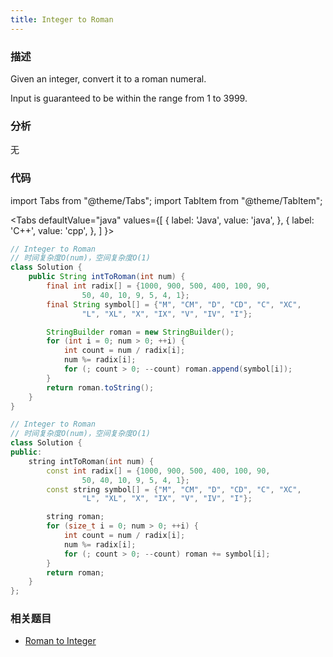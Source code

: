 ```yaml
---
title: Integer to Roman
---
```


### 描述

Given an integer, convert it to a roman numeral.

Input is guaranteed to be within the range from 1 to 3999.

### 分析

无

### 代码

import Tabs from "@theme/Tabs";
import TabItem from "@theme/TabItem";

<Tabs
defaultValue="java"
values={[
{ label: 'Java', value: 'java', },
{ label: 'C++', value: 'cpp', },
]
}>
<TabItem value="java">

```java
// Integer to Roman
// 时间复杂度O(num)，空间复杂度O(1)
class Solution {
    public String intToRoman(int num) {
        final int radix[] = {1000, 900, 500, 400, 100, 90,
                50, 40, 10, 9, 5, 4, 1};
        final String symbol[] = {"M", "CM", "D", "CD", "C", "XC",
                "L", "XL", "X", "IX", "V", "IV", "I"};

        StringBuilder roman = new StringBuilder();
        for (int i = 0; num > 0; ++i) {
            int count = num / radix[i];
            num %= radix[i];
            for (; count > 0; --count) roman.append(symbol[i]);
        }
        return roman.toString();
    }
}
```

</TabItem>
<TabItem value="cpp">

```cpp
// Integer to Roman
// 时间复杂度O(num)，空间复杂度O(1)
class Solution {
public:
    string intToRoman(int num) {
        const int radix[] = {1000, 900, 500, 400, 100, 90,
                50, 40, 10, 9, 5, 4, 1};
        const string symbol[] = {"M", "CM", "D", "CD", "C", "XC",
                "L", "XL", "X", "IX", "V", "IV", "I"};

        string roman;
        for (size_t i = 0; num > 0; ++i) {
            int count = num / radix[i];
            num %= radix[i];
            for (; count > 0; --count) roman += symbol[i];
        }
        return roman;
    }
};
```

</TabItem>
</Tabs>

### 相关题目

- [Roman to Integer](roman-to-integer.md)
